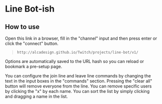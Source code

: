 # Line Bot-ish

## How to use

Open this link in a browser, fill in the "channel" input and then press enter or
click the "connect" button.

> `http://alcadesign.github.io/Twitch/projects/line-bot/v1/`

Options are automatically saved to the URL hash so you can reload or bookmark a
pre-setup page.

You can configure the join line and leave line commands by changing the text in
the input boxes in the "commands" section. Pressing the "clear all" button will
remove everyone from the line. You can remove specific users by clicking the "x"
by each name. You can sort the list by simply clicking and dragging a name in
the list.
